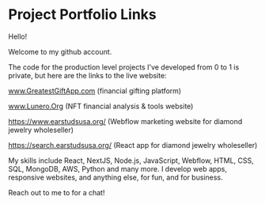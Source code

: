 # Project Portfolio Links

Hello!

Welcome to my github account. 

The code for the production level projects I've developed from 0 to 1 is private, but here are the links to the live website:

www.GreatestGiftApp.com
(financial gifting platform)

www.Lunero.Org 
(NFT financial analysis & tools website)

https://www.earstudsusa.org/
(Webflow marketing website for diamond jewelry wholeseller)

https://search.earstudsusa.org/
(React app for diamond jewelry wholeseller)

My skills include React, NextJS, Node.js, JavaScript, Webflow, HTML, CSS, SQL, MongoDB, AWS, Python and many more. 
I develop web apps, responsive websites, and anything else, for fun, and for business. 

Reach out to me to for a chat!
